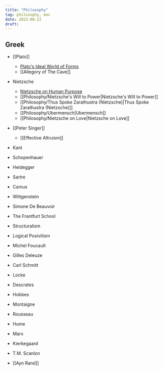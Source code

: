 ```yaml
---
title: "Philosophy"
tag: philosophy, moc
date: 2023-08-22
draft:
---
```


## Greek
- [[Plato]]
	- [Plato's Ideal World of Forms](Philosophy/Plato's%20Ideal%20World%20of%20Forms.md)
	- [[Allegory of The Cave]]

- Nietzsche
	- [Nietzsche on Human Purpose](Philosophy/Nietzsche%20on%20Human%20Purpose.md)
	- [[Philosophy/Nietzsche's Will to Power|Nietzsche's Will to Power]]
	- [[Philosophy/Thus Spoke Zarathustra (Nietzsche)|Thus Spoke Zarathustra (Nietzsche)]]
	- [[Philosophy/Ubermensch|Ubermensch]]
	- [[Philosophy/Nietzsche on Love|Nietzsche on Love]]

- [[Peter Singer]]
	- [[Effective Altruism]]


- Kant
- Schopenhauer
- Heidegger
- Sartre
- Camus
- Wittgenstein
- Simone De Beauvoir
- The Frantfurt School
- Structuralism
- Logical Posivitism
- Michel Foucault
- Gilles Deleuze
- Carl Schmitt
- Locke
- Descrates
- Hobbes
- Montaigne
- Rousseau
- Hume
- Marx
- Kierkegaard
- T.M. Scanlon
- [[Ayn Rand]]